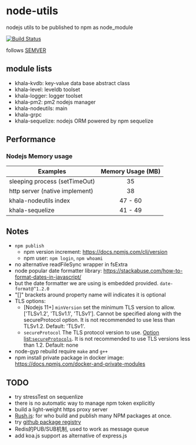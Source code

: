 # node-utils
nodejs utils to be published to npm as node_module

[![Build Status](https://travis-ci.com/davidkhala/node-utils.svg?branch=master)](https://travis-ci.com/davidkhala/node-utils)

follows [SEMVER](https://semver.org/)


## module lists
- khala-kvdb:   key-value data base abstract class
- khala-level:  leveldb toolset
- khala-logger: logger toolset 
- khala-pm2:    pm2 nodejs manager
- khala-nodeutils:  main
- khala-grpc
- khala-sequelize: nodejs ORM powered by npm sequelize 

## Performance

### Nodejs Memory usage
| Examples                      | Memory Usage (MB)     |
| ----                          |:----:                 |
| sleeping process (setTimeOut) | 35                    |
| http server (native implement)| 38                    |
| khala-nodeutils index         | 47 - 60               |
| khala-sequelize               | 41 - 49               |

## Notes

- `npm publish`
    - npm version increment: https://docs.npmjs.com/cli/version
    - npm user: `npm login`,  `npm whoami`
- no alternative readFileSync wrapper in fsExtra
- node popular date formatter library: https://stackabuse.com/how-to-format-dates-in-javascript/
- but the date formatter we are using is embedded provided. `date-format@^1.2.0`
- "[]" brackets around property name will indicates it is optional 
- TLS options:
    - [Nodejs 11+] `minVersion` set the minimum TLS version to allow. ['TLSv1.2', 'TLSv1.1', 'TLSv1']. Cannot be specified along with the secureProtocol option. It is not recommended to use less than TLSv1.2. Default: 'TLSv1'.
    - `secureProtocol` The TLS protocol version to use. [Option list:`secureProtocols`](./main/baseApp.js). It is not recommended to use TLS versions less than 1.2. Default: none
- node-gyp rebuild require `make` and `g++`
- npm install private package in docker image: https://docs.npmjs.com/docker-and-private-modules
## TODO
- try stressTest on sequenlize
- there is no automatic way to manage npm token explicitly
- build a light-weight https proxy server
- [Rush.js](https://github.com/Microsoft/web-build-tools/): for who build and publish many NPM packages at once.
- try [github package registry](https://help.github.com/en/articles/configuring-npm-for-use-with-github-package-registry)
- Redis的PUB/SUB机制, used to work as message queue
- add koa.js support as alternative of express.js
